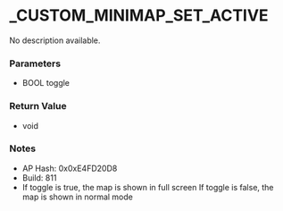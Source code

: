# _CUSTOM_MINIMAP_SET_ACTIVE

No description available.

### Parameters
* BOOL toggle

### Return Value
* void

### Notes
* AP Hash: 0x0xE4FD20D8
* Build: 811
* If toggle is true, the map is shown in full screen
If toggle is false, the map is shown in normal mode

